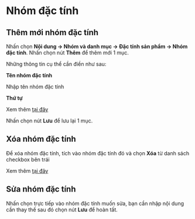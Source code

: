 # Nhóm đặc tính

## Thêm mới nhóm đặc tính

Nhấn chọn **Nội dung -> Nhóm và danh mục -> Đặc tính sản phẩm -> Nhóm đặc tính**. Nhấn chọn nút **Thêm** để thêm mới 1 mục.

Những thông tin cụ thể cần điền như sau:

**Tên nhóm đặc tính**

Nhập tên nhóm đặc tính

**Thứ tự**

Xem thêm [tại đây](https://pisale.osd.vn/docs/common/logic#th%E1%BB%A9-t%E1%BB%B1-s%E1%BA%AFp-x%E1%BA%BFp-l%C3%A0-s%E1%BB%91-ch%E1%BB%89-%C4%91%E1%BB%8Bnh)

Nhấn chọn nút **Lưu** để lưu lại 1 mục.

## Xóa nhóm đặc tính

Để xóa nhóm đặc tính, tích vào nhóm đặc tính đó và chọn **Xóa** từ danh sách checkbox bên trái

Xem thêm [tại đây](https://pisale.osd.vn/docs/common/logic#x%C3%B3a-c%C3%A1c-m%E1%BB%A5c-c%C3%A1c-th%C3%A0nh-ph%E1%BA%A7n-th%C3%B4ng-tin)

## Sửa nhóm đặc tính

Nhấn chọn trực tiếp vào nhóm đặc tính muốn sửa, bạn cần nhập nội dung cần thay thế sau đó chọn nút **Lưu** để hoàn tất.

